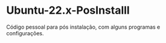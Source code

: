 # Ubuntu-22.x-PosInstalll
Código pessoal para pós instalação, com alguns programas e configurações.
